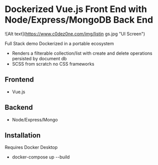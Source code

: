 # Dockerized Vue.js Front End with Node/Express/MongoDB Back End

![Alt text](https://www.c0dez0ne.com/img/listin gs.jpg "UI Screen")

 Full Stack demo Dockerized in a portable ecosystem
  - Renders a filterable collection/list with create and delete operations persisted by document db
 - SCSS from scratch no CSS frameworks
 
 ## Frontend
 - Vue.js
 
## Backend
 - Node/Express/Mongo
 
## Installation
Requires Docker Desktop

- docker-compose up --build
